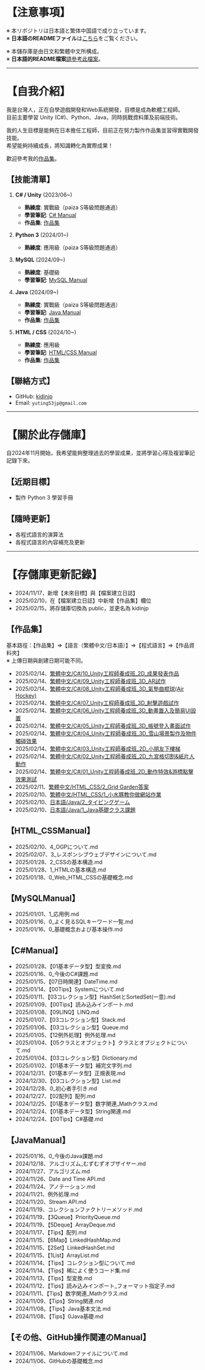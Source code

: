 # 【注意事項】
※ 本リポジトリは日本語と繁体中国語で成り立っています。  
※ **日本語のREADMEファイル**は[こちら](README_jp.md)をご覧ください。

※ 本儲存庫是由日文和繁體中文所構成。  
※ **日本語的README檔案**[請參考此檔案](README_jp.md)。  

***************************************************************************
# 【自我介紹】
我是台灣人，正在自學遊戲開發和Web系統開發，目標是成為軟體工程師。  
目前主要學習 Unity (C#)、Python、Java，同時挑戰資料庫及前端技術。  

我的人生目標是能夠在日本擔任工程師，目前正在努力製作作品集並習得實戰開發技能。  
希望能夠持續成長，將知識轉化為實際成果！  

歡迎參考我的[作品集](#作品集)。  

## 【技能清單】
1. **C# / Unity** (2023/06~)  
   - **熟練度**: 實戰級（paiza S等級問題通過）   
   - **學習筆記**: [C# Manual](C%23Manual/)  
   - **作品集**: [作品集](作品集/繁體中文/C%23/)  

2. **Python 3** (2024/01~)  
   - **熟練度**: 應用級（paiza S等級問題通過）  

3. **MySQL** (2024/09~)  
   - **熟練度**: 基礎級   
   - **學習筆記**: [MySQL Manual](MySQLManual/)  

4. **Java** (2024/09~)  
   - **熟練度**: 實戰級（paiza S等級問題通過）  
   - **學習筆記**: [Java Manual](JavaManual/)  
   - **作品集**: [作品集](作品集/日本語/Java/)  

5. **HTML / CSS** (2024/10~)  
   - **熟練度**: 應用級  
   - **學習筆記**: [HTML/CSS Manual](HTML_CSSManual/)  
   - **作品集**: [作品集](作品集/繁體中文/HTML_CSS/)  

## 【聯絡方式】
* GitHub: [kidinjp](https://github.com/kidinjp)
* Email: `yuting53jp@gmail.com`

***************************************************************************
# 【關於此存儲庫】
自2024年11月開始，我希望能夠整理過去的學習成果，並將學習心得及複習筆記記錄下來。  

## 【近期目標】
* 製作 Python 3 學習手冊

## 【隨時更新】
* 各程式語言的演算法
* 各程式語言的內容補充及更新

***************************************************************************
# 【存儲庫更新記錄】  
* 2024/11/17，新增【未來目標】與【檔案建立日誌】
* 2025/02/10，在【檔案建立日誌】中新增【作品集】欄位
* 2025/02/15，將存儲庫切換為 public，並更名為 kidinjp

## 【作品集】
基本路徑：【作品集】⇒【語言（繁體中文/日本語）】⇒【程式語言】⇒【作品資料夾】  
※ 上傳日期與創建日期可能不同。  
* 2025/02/14、[繁體中文/C#/10_Unity工程師養成班_2D_成果發表作品](作品集/繁體中文/C%23/10_Unity工程師養成班_2D_成果發表作品/)
* 2025/02/14、[繁體中文/C#/09_Unity工程師養成班_3D_AR試作](作品集/繁體中文/C%23/09_Unity工程師養成班_3D_AR試作/)
* 2025/02/14、[繁體中文/C#/08_Unity工程師養成班_3D_氣墊曲棍球(Air Hockey)](作品集/繁體中文/C%23/08_Unity工程師養成班_3D_氣墊曲棍球(Air%20Hockey)/)
* 2025/02/14、[繁體中文/C#/07_Unity工程師養成班_3D_射擊遊戲試作](作品集/繁體中文/C%23/07_Unity工程師養成班_3D_射擊遊戲試作/)
* 2025/02/14、[繁體中文/C#/06_Unity工程師養成班_3D_動畫置入及簡易UI設置](作品集/繁體中文/C%23/06_Unity工程師養成班_3D_動畫置入及簡易UI設置/)
* 2025/02/14、[繁體中文/C#/05_Unity工程師養成班_3D_帳號登入畫面試作](作品集/繁體中文/C%23/05_Unity工程師養成班_3D_帳號登入畫面試作/)
* 2025/02/14、[繁體中文/C#/04_Unity工程師養成班_3D_雪山場景製作及物件觸碰效果](作品集/繁體中文/C%23/04_Unity工程師養成班_3D_雪山場景製作及物件觸碰效果/)
* 2025/02/14、[繁體中文/C#/03_Unity工程師養成班_2D_小朋友下樓梯](作品集/繁體中文/C%23/03_Unity工程師養成班_2D_小朋友下樓梯/)
* 2025/02/14、[繁體中文/C#/02_Unity工程師養成班_2D_九宮格切割&紙片人動作](作品集/繁體中文/C%23/02_Unity工程師養成班_2D_九宮格切割&紙片人動作/)
* 2025/02/14、[繁體中文/C#/01_Unity工程師養成班_2D_動作特效&游標點擊效果測試](作品集/繁體中文/C%23/01_Unity工程師養成班_2D_動作特效&游標點擊效果測試/)
* 2025/02/11、[繁體中文/HTML_CSS/2_Grid Garden答案](作品集/繁體中文/HTML_CSS/2_Grid%20Garden答案/)
* 2025/02/10、[繁體中文/HTML_CSS/1_小水豚教你做網站作業](作品集/繁體中文/HTML_CSS/1_小水豚教你做網站作業/)
* 2025/02/10、[日本語/Java/2_タイピングゲーム](作品集/日本語/Java/2_タイピングゲーム/)
* 2025/02/10、[日本語/Java/1_Java基礎クラス課題](作品集/日本語/Java/1_Java基礎クラス課題/)

## 【HTML_CSSManual】
* 2025/02/10、4_OGPについて.md
* 2025/02/07、3_レスポンシブウェブデザインについて.md
* 2025/01/28、2_CSSの基本構造.md
* 2025/01/28、1_HTMLの基本構造.md
* 2025/01/18、0_Web_HTML_CSSの基礎概念.md

## 【MySQLManual】
* 2025/01/01、1_応用例.md
* 2025/01/16、0_よく見るSQLキーワード一覧.md
* 2025/01/16、0_基礎概念および基本操作.md

## 【C#Manual】  
* 2025/01/28、【01基本データ型】型変換.md
* 2025/01/16、0_今後のC#課題.md
* 2025/01/15、【07日時関連】DateTime.md
* 2025/01/14、【00Tips】Systemについて.md
* 2025/01/11、【03コレクション型】HashSetとSortedSet(一意).md
* 2025/01/09、【00Tips】読み込みインポート.md
* 2025/01/08、【09LINQ】LINQ.md
* 2025/01/07、【03コレクション型】Stack.md
* 2025/01/06、【03コレクション型】Queue.md
* 2025/01/05、【12例外処理】例外処理.md
* 2025/01/04、【05クラスとオブジェクト】クラスとオブジェクトについて.md
* 2025/01/04、【03コレクション型】Dictionary.md
* 2025/01/02、【01基本データ型】補完文字列.md
* 2024/12/31、【01基本データ型】正規表現.md
* 2024/12/30、【03コレクション型】List.md
* 2024/12/28、0_初心者手引き.md
* 2024/12/27、【02配列】配列.md
* 2024/12/25、【01基本データ型】数字関連_Mathクラス.md
* 2024/12/24、【01基本データ型】String関連.md
* 2024/12/24、【00Tips】C#基礎.md

## 【JavaManual】  
* 2025/01/16、0_今後のJava課題.md
* 2024/12/18、アルゴリズム_むずむずオブザイヤー.md
* 2024/11/27、アルゴリズム.md
* 2024/11/26、Date and Time API.md
* 2024/11/24、アノテーション.md
* 2024/11/21、例外処理.md
* 2024/11/20、Stream API.md
* 2024/11/19、コレクションファクトリーメソッド.md
* 2024/11/19、【3Queue】PriorityQueue.md
* 2024/11/19、【5Deque】ArrayDeque.md
* 2024/11/17、【Tips】配列.md
* 2024/11/15、【6Map】LinkedHashMap.md
* 2024/11/15、【2Set】LinkedHashSet.md
* 2024/11/15、【1List】ArrayList.md
* 2024/11/14、【Tips】コレクション型について.md
* 2024/11/14、【Tips】稀によく使うコード集.md
* 2024/11/13、【Tips】型変換.md
* 2024/11/12、【Tips】読み込みインポート_フォーマット指定子.md
* 2024/11/11、【Tips】数字関連_Mathクラス.md
* 2024/11/09、【Tips】String関連.md
* 2024/11/08。【Tips】Java基本文法.md
* 2024/11/08、【Tips】0Java基礎.md

## 【その他、GitHub操作関連のManual】
* 2024/11/06、Markdownファイルについて.md
* 2024/11/06、GitHubの基礎概念.md

